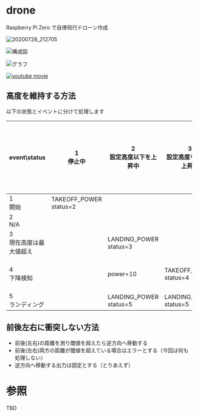# drone
Raspberry Pi Zero で自律飛行ドローン作成


![20200728_212705](https://user-images.githubusercontent.com/12773136/88665508-af150780-d119-11ea-9215-3024a63091c2.jpg)

![構成図](https://user-images.githubusercontent.com/12773136/89098291-251eb480-d421-11ea-8302-836958e13131.png)


![グラフ](https://user-images.githubusercontent.com/12773136/89097762-be979780-d41c-11ea-82b3-c3a84aab72ab.png)


[![youtube movie](http://i.ytimg.com/vi/JrEqpENNYcE/hqdefault.jpg)](https://www.youtube.com/watch?v=JrEqpENNYcE)


## 高度を維持する方法

以下の状態とイベントに分けて処理します

|  event\status  |  1 <br>停止中 | 2<br>設定高度以下を上昇中 | 3<br>設定高度を超えて上昇中 | 4<br>設定高度以下まで降下待ち | 5<br>ランディング中 |
| ---- | ---- | ---- | ---- | ---- | ---- |
|  1 <br>開始 |  TAKEOFF_POWER<br>status=2  | | | | |
|  2 <br> N/A |    | ||| |
|  3 <br>現在高度は最大値超え |    | LANDING_POWER<br>status=3|
|  4 <br>下降検知 |   |power+10 |TAKEOFF_POWER<br>status=4|設定高度未満の場合、TAKEOFF_POWER<br>status=2|
|  5 <br>ランディング |    |LANDING_POWER<br>status=5 |LANDING_POWER<br>status=5 |LANDING_POWER<br>status=5 |

## 前後左右に衝突しない方法

- 前後(左右)の距離を測り閾値を超えたら逆方向へ移動する
- 前後(左右)両方の距離が閾値を超えている場合はエラーとする（今回は何も処理しない）
- 逆方向へ移動する出力は固定とする（とりあえず）


# 参照

TBD

